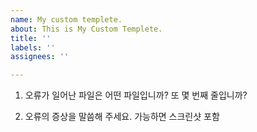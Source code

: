 ```yaml
---
name: My custom templete.
about: This is My Custom Templete.
title: ''
labels: ''
assignees: ''

---
```


1. 오류가 일어난 파일은 어떤 파일입니까? 또 몇 번째 줄입니까?

2. 오류의 증상을 말씀해 주세요. 가능하면 스크린샷 포함
